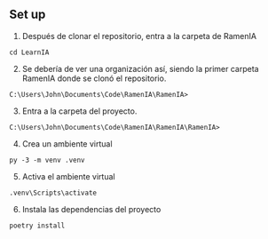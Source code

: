 ## Set up
1. Después de clonar el repositorio, entra a la carpeta de RamenIA
```
cd LearnIA
```
2. Se debería de ver una organización así, siendo la primer carpeta RamenIA donde se clonó el repositorio.
```
C:\Users\John\Documents\Code\RamenIA\RamenIA>
```
3. Entra a la carpeta del proyecto.
```
C:\Users\John\Documents\Code\RamenIA\RamenIA\RamenIA>
```
4. Crea un ambiente virtual
```
py -3 -m venv .venv
```
5. Activa el ambiente virtual
```
.venv\Scripts\activate
```
6. Instala las dependencias del proyecto
```
poetry install
```
